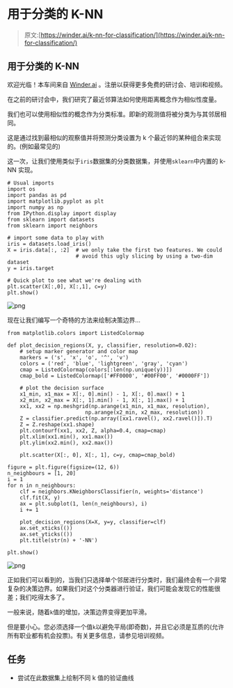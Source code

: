 # 用于分类的 K-NN

> 原文:[https://winder.ai/k-nn-for-classification/](https://winder.ai/k-nn-for-classification/)

## 用于分类的 K-NN

欢迎光临！本车间来自 [Winder.ai](https://Winder.ai/?utm_source=winderresearch&utm_medium=notebook&utm_campaign=workshop&utm_term=individual) 。注册以获得更多免费的研讨会、培训和视频。

在之前的研讨会中，我们研究了最近邻算法如何使用距离概念作为相似性度量。

我们也可以使用相似性的概念作为分类标准。即新的观测值将被分类为与其邻居相同。

这是通过找到最相似的观察值并将预测分类设置为 k 个最近邻的某种组合来实现的。(例如最常见的)

这一次，让我们使用类似于`iris`数据集的分类数据集，并使用`sklearn`中内置的 k-NN 实现。

```
# Usual imports
import os
import pandas as pd
import matplotlib.pyplot as plt
import numpy as np
from IPython.display import display
from sklearn import datasets
from sklearn import neighbors

# import some data to play with
iris = datasets.load_iris()
X = iris.data[:, :2]  # we only take the first two features. We could
                      # avoid this ugly slicing by using a two-dim dataset
y = iris.target 
```

```
# Quick plot to see what we're dealing with
plt.scatter(X[:,0], X[:,1], c=y)
plt.show() 
```

![png](../Images/c0c73f6a7f62764279d84f8749f74178.png)

现在让我们编写一个奇特的方法来绘制决策边界&mldr;

```
from matplotlib.colors import ListedColormap

def plot_decision_regions(X, y, classifier, resolution=0.02):
    # setup marker generator and color map
    markers = ('s', 'x', 'o', '^', 'v')
    colors = ('red', 'blue', 'lightgreen', 'gray', 'cyan')
    cmap = ListedColormap(colors[:len(np.unique(y))])
    cmap_bold = ListedColormap(['#FF0000', '#00FF00', '#0000FF'])

    # plot the decision surface
    x1_min, x1_max = X[:, 0].min() - 1, X[:, 0].max() + 1
    x2_min, x2_max = X[:, 1].min() - 1, X[:, 1].max() + 1
    xx1, xx2 = np.meshgrid(np.arange(x1_min, x1_max, resolution),
                         np.arange(x2_min, x2_max, resolution))
    Z = classifier.predict(np.array([xx1.ravel(), xx2.ravel()]).T)
    Z = Z.reshape(xx1.shape)
    plt.contourf(xx1, xx2, Z, alpha=0.4, cmap=cmap)
    plt.xlim(xx1.min(), xx1.max())
    plt.ylim(xx2.min(), xx2.max())

    plt.scatter(X[:, 0], X[:, 1], c=y, cmap=cmap_bold) 
```

```
figure = plt.figure(figsize=(12, 6))
n_neighbours = [1, 20]
i = 1
for n in n_neighbours:
    clf = neighbors.KNeighborsClassifier(n, weights='distance')
    clf.fit(X, y)
    ax = plt.subplot(1, len(n_neighbours), i)
    i += 1

    plot_decision_regions(X=X, y=y, classifier=clf)
    ax.set_xticks(())
    ax.set_yticks(())
    plt.title(str(n) + '-NN')

plt.show() 
```

![png](../Images/848a77919e4034b652ee60187ba07fee.png)

正如我们可以看到的，当我们只选择单个邻居进行分类时，我们最终会有一个非常复杂的决策边界。如果我们对这个分类器进行验证，我们可能会发现它的性能很差；我们吃得太多了。

一般来说，随着`k`值的增加，决策边界变得更加平滑。

但是要小心。您必须选择一个值`k`以避免平局(即奇数)，并且它必须是互质的(允许所有职业都有机会投票)。有关更多信息，请参见培训视频。

## 任务

*   尝试在此数据集上绘制不同 k 值的验证曲线